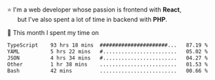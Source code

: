 ⭐ I'm a web developer whose passion is frontend with <b>React</b>,<br/>
&nbsp; &nbsp; &nbsp; but I've also spent a lot of time in backend with <b>PHP</b>.

📅 This month I spent my time on

<!--START_SECTION:waka-->

```txt
TypeScript    93 hrs 18 mins  ######################...   87.19 %
YAML          5 hrs 22 mins   #........................   05.02 %
JSON          4 hrs 34 mins   #........................   04.27 %
Other         1 hr 38 mins    .........................   01.53 %
Bash          42 mins         .........................   00.66 %
```

<!--END_SECTION:waka-->
